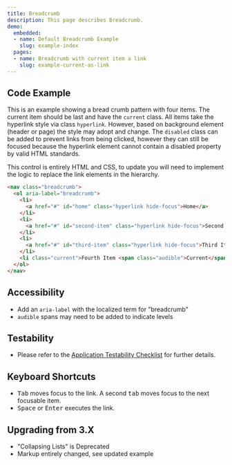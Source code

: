 ```yaml
---
title: Breadcrumb
description: This page describes Breadcrumb.
demo:
  embedded:
  - name: Default Breadcrumb Example
    slug: example-index
  pages:
  - name: Breadcrumb with current item a link
    slug: example-current-as-link
---
```


## Code Example

This is an example showing a bread crumb pattern with four items. The current item should be last and have the `current` class. All items take the hyperlink style via class `hyperlink`. However, based on background element (header or page) the style may adopt and change. The `disabled` class can be added to prevent links from being clicked, however they can still be focused because the hyperlink element cannot contain a disabled property by valid HTML standards.

This control is entirely HTML and CSS, to update you will need to implement the logic to replace the link elements in the hierarchy.

```html
<nav class="breadcrumb">
  <ol aria-label="breadcrumb">
    <li>
      <a href="#" id="home" class="hyperlink hide-focus">Home</a>
    </li>
    <li>
      <a href="#" id="second-item" class="hyperlink hide-focus">Second Item</a>
    </li>
    <li>
      <a href="#" id="third-item" class="hyperlink hide-focus">Third Item</a>
    </li>
    <li class="current">Fourth Item <span class="audible">Current</span></li>
  </ol>
</nav>
```

## Accessibility

- Add an `aria-label` with the localized term for "breadcrumb"
- `audible` spans may need to be added to indicate levels

## Testability

- Please refer to the [Application Testability Checklist](https://design.infor.com/resources/application-testability-checklist) for further details.

## Keyboard Shortcuts

- <kbd>Tab</kbd> moves focus to the link. A second <kbd>tab</kbd> moves focus to the next focusable item.
- <kbd>Space</kbd> or <kbd>Enter</kbd> executes the link.

## Upgrading from 3.X

- "Collapsing Lists" is Deprecated
- Markup entirely changed, see updated example

